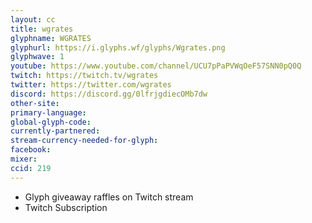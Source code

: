 ```yaml
---
layout: cc
title: wgrates
glyphname: WGRATES
glyphurl: https://i.glyphs.wf/glyphs/Wgrates.png
glyphwave: 1
youtube: https://www.youtube.com/channel/UCU7pPaPVWqOeF57SNN0pQ0Q
twitch: https://twitch.tv/wgrates
twitter: https://twitter.com/wgrates
discord: https://discord.gg/0lfrjgdiecOMb7dw
other-site: 
primary-language: 
global-glyph-code: 
currently-partnered: 
stream-currency-needed-for-glyph: 
facebook: 
mixer: 
ccid: 219
---
```

* Glyph giveaway raffles on Twitch stream
* Twitch Subscription
